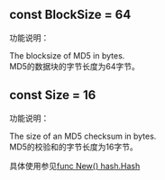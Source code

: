 ## const BlockSize = 64

功能说明：

The blocksize of MD5 in bytes.  
MD5的数据块的字节长度为64字节。

## const Size = 16

功能说明：

The size of an MD5 checksum in bytes.  
MD5的校验和的字节长度为16字节。

具体使用参见[func New() hash.Hash](New.md)
